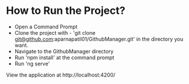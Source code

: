 # How to Run the Project?
- Open a Command Prompt
- Clone the project with - 'git clone git@github.com:aparnapatil01/GithubManager.git' in the directory you want.
- Navigate to the GithubManager directory
- Run 'npm install' at the command prompt
- Run 'ng serve'

View the application at http://localhost:4200/